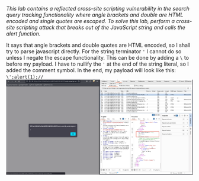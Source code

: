 *This lab contains a reflected cross-site scripting vulnerability in the search query tracking functionality where angle brackets and double are HTML encoded and single quotes are escaped.
To solve this lab, perform a cross-site scripting attack that breaks out of the JavaScript string and calls the alert function.*

It says that angle brackets and double quotes are HTML encoded, so I shall try to parse javascript directly. For the string terminator `'` I cannot do so unless I negate the escape functionality. This can be done by adding a `\` to before my payload. I have to nullify the `'` at the end of the string literal, so I added the comment symbol. 
In the end, my payload will look like this:
`\';alert(1);//` 
![Screenshot 2024-05-16 at 3.44.13 PM](images/Screenshot%202024-05-16%20at%203.44.13%20PM.png)
